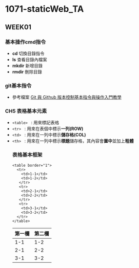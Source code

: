 # 1071-staticWeb_TA

## WEEK01
  ### 基本操作cmd指令
  * **cd** 切換目錄指令
  * **ls** 查看目錄內檔案
  * **mkdir** 新增目錄
  * **rmdir** 刪除目錄
  ### git基本指令
  * 參考檔案 [Git 與 Github 版本控制基本指令與操作入門教學]

  ### CH5 表格基本元素
  * `<table> ` : 用來標記表格
  * `<tr> ` : 用來在表個中標示**一列(ROW)**
  * `<td> ` : 用來在一列中標示**儲存格(COL)**
  * `<th> ` : 用來在一列中標示**標題**儲存格，其內容會**置中**並加上**粗體**
    ### 表格基本框架
    ```
    <table border="1">
      <tr>
        <td>1-1</td>
        <td>1-2</td>
       </tr>
       <tr>
        <td>2-1</td>
        <td>2-2</td>
       </tr>
       <tr>
        <td>3-1</td>
        <td>3-2</td>
      </tr>
    </table>
    ```
    |第一欄|第二欄|
    |-----|-----|
    | 1-1 | 1-2 |
    | 2-1 | 2-2 |
    | 3-1 | 3-2 |





[Git 與 Github 版本控制基本指令與操作入門教學]: https://blog.techbridge.cc/2018/01/17/learning-programming-and-coding-with-python-git-and-github-tutorial/
